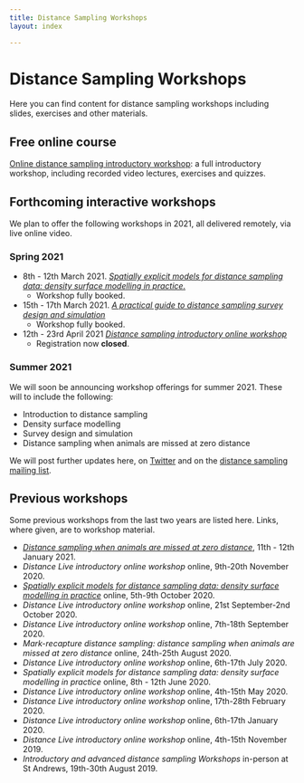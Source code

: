 ```yaml
---
title: Distance Sampling Workshops
layout: index

---
```


# Distance Sampling Workshops

Here you can find content for distance sampling workshops including slides, exercises and other materials.

## Free online course

[Online distance sampling introductory workshop](online-course): a full introductory workshop, including recorded video lectures, exercises and quizzes.


## Forthcoming interactive workshops

We plan to offer the following workshops in 2021, all delivered remotely, via live online video.

### Spring 2021

- 8th - 12th March 2021. [*Spatially explicit models for distance sampling data: density surface modelling in practice*.](https://workshops.distancesampling.org/online-dsm-2021)
  - Workshop fully booked.
- 15th - 17th March 2021. [*A practical guide to distance sampling survey design and simulation*](https://workshops.distancesampling.org/design-march-2021) 
  - Workshop fully booked.
- 12th - 23rd April 2021 [*Distance sampling introductory online workshop*](https://workshops.distancesampling.org/intro-apr-2021) 
  - Registration now **closed**.

### Summer 2021

We will soon be announcing workshop offerings for summer 2021. These will to include the following:

- Introduction to distance sampling
- Density surface modelling
- Survey design and simulation
- Distance sampling when animals are missed at zero distance

We will post further updates here, on [Twitter](http://twitter.com/distancesamp) and on the [distance sampling mailing list](https://groups.google.com/forum/#!forum/distance-sampling).

## Previous workshops

Some previous workshops from the last two years are listed here. Links, where given, are to workshop material.

- [*Distance sampling when animals are missed at zero distance*](http://workshops.distancesampling.org/mrds-jan-2021.html), 11th - 12th January 2021.
- *Distance Live introductory online workshop* online, 9th-20th November 2020.
- [*Spatially explicit models for distance sampling data: density surface modelling in practice*](http://workshops.distancesampling.org/online-dsm-2020/) online, 5th-9th October 2020.
- *Distance Live introductory online workshop* online, 21st September-2nd October 2020.
- *Distance Live introductory online workshop* online, 7th-18th September 2020.
- *Mark-recapture distance sampling: distance sampling when animals are missed at zero distance* online, 24th-25th August 2020.
- *Distance Live introductory online workshop* online, 6th-17th July 2020.
- *Spatially explicit models for distance sampling data: density surface modelling in practice* online, 8th - 12th June 2020.
- *Distance Live introductory online workshop* online, 4th-15th May 2020.
- *Distance Live introductory online workshop* online, 17th-28th February 2020.
- *Distance Live introductory online workshop* online, 6th-17th January 2020.
- *Distance Live introductory online workshop* online, 4th-15th November 2019.
- *Introductory and advanced distance sampling Workshops* in-person at St Andrews, 19th-30th August 2019.

